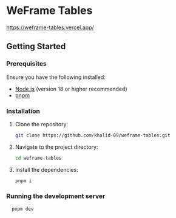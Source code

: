 # WeFrame Tables

https://weframe-tables.vercel.app/

## Getting Started

### Prerequisites

Ensure you have the following installed:

- [Node.js](https://nodejs.org/) (version 18 or higher recommended)
- [pnpm](https://pnpm.io/)

### Installation

1. Clone the repository:

   ```bash
   git clone https://github.com/khalid-09/weframe-tables.git

   ```

2. Navigate to the project directory:

   ```bash
   cd weframe-tables

   ```

3. Install the dependencies:

   ```bash
   pnpm i
   ```

### Running the development server

```bash
  pnpm dev
```
